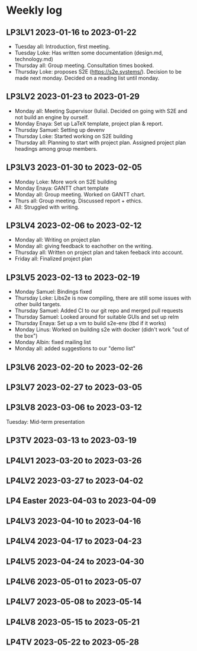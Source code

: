 # Weekly log

## LP3LV1 2023-01-16 to 2023-01-22

- Tuesday all: Introduction, first meeting.
- Tuesday Loke: Has written some documentation (design.md, technology.md)
- Thursday all: Group meeting. Consultation times booked.
- Thursday Loke: proposes S2E (https://s2e.systems/). Decision to be made next
		monday. Decided on a reading list until monday.

## LP3LV2 2023-01-23 to 2023-01-29

- Monday all: Meeting Supervisor (Iulia). Decided on going with S2E and not
		build an engine by ourself.
- Monday Enaya: Set up LaTeX template, project plan & report.
- Thursday Samuel: Setting up devenv
- Thursday Loke: Started working on S2E building
- Thursday all: Planning to start with project plan. Assigned
		project plan headings among group members.

## LP3LV3 2023-01-30 to 2023-02-05

- Monday Loke: More work on S2E building
- Monday Enaya: GANTT chart template
- Monday all: Group meeting. Worked on GANTT chart.
- Thurs all: Group meeting. Discussed report + ethics.
- All: Struggled with writing.

## LP3LV4 2023-02-06 to 2023-02-12

- Monday all: Writing on project plan
- Monday all: giving feedback to eachother on the writing.
- Thursday all: Written on project plan and taken feeback into account.
- Friday all: Finalized project plan

## LP3LV5 2023-02-13 to 2023-02-19
- Monday Samuel: Bindings fixed
- Thursday Loke: Libs2e is now compiling, there are still some issues with other 
	build targets.
- Thursday Samuel: Added CI to our git repo and merged pull requests
- Thursday Samuel: Looked around for suitable GUIs and set up relm
- Thursday Enaya: Set up a vm to build s2e-env (tbd if it works)
- Monday Linus: Worked on building s2e with docker (didn't work "out of the
	box")
- Monday Albin: fixed mailing list
- Monday all: added suggestions to our "demo list"

## LP3LV6 2023-02-20 to 2023-02-26

## LP3LV7 2023-02-27 to 2023-03-05

## LP3LV8 2023-03-06 to 2023-03-12

Tuesday: Mid-term presentation

## LP3TV 2023-03-13 to 2023-03-19

## LP4LV1 2023-03-20 to 2023-03-26

## LP4LV2 2023-03-27 to 2023-04-02

## LP4 Easter 2023-04-03 to 2023-04-09

## LP4LV3 2023-04-10 to 2023-04-16

## LP4LV4 2023-04-17 to 2023-04-23

## LP4LV5 2023-04-24 to 2023-04-30

## LP4LV6 2023-05-01 to 2023-05-07

## LP4LV7 2023-05-08 to 2023-05-14

## LP4LV8 2023-05-15 to 2023-05-21

## LP4TV 2023-05-22 to 2023-05-28
